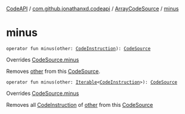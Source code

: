 [CodeAPI](../../index.md) / [com.github.jonathanxd.codeapi](../index.md) / [ArrayCodeSource](index.md) / [minus](.)

# minus

`operator fun minus(other: `[`CodeInstruction`](../-code-instruction.md)`): `[`CodeSource`](../-code-source/index.md)

Overrides [CodeSource.minus](../-code-source/minus.md)

Removes [other](minus.md#com.github.jonathanxd.codeapi.ArrayCodeSource$minus(com.github.jonathanxd.codeapi.CodeInstruction)/other) from this [CodeSource](../-code-source/index.md).

`operator fun minus(other: `[`Iterable`](https://kotlinlang.org/api/latest/jvm/stdlib/kotlin.collections/-iterable/index.html)`<`[`CodeInstruction`](../-code-instruction.md)`>): `[`CodeSource`](../-code-source/index.md)

Overrides [CodeSource.minus](../-code-source/minus.md)

Removes all [CodeInstruction](../-code-instruction.md) of [other](minus.md#com.github.jonathanxd.codeapi.ArrayCodeSource$minus(kotlin.collections.Iterable((com.github.jonathanxd.codeapi.CodeInstruction)))/other) from this [CodeSource](../-code-source/index.md)

